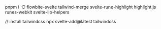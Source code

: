 pnpm i -D flowbite-svelte tailwind-merge svelte-rune-highlight highlight.js runes-webkit svelte-lib-helpers

// install tailwindcss
npx svelte-add@latest tailwindcss